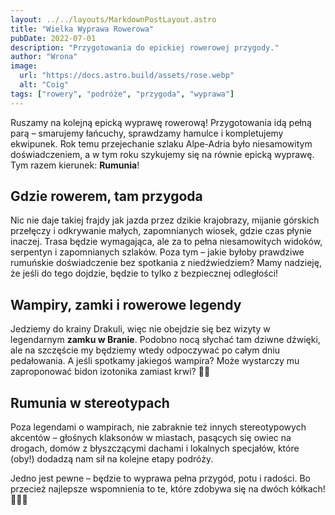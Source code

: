 ```yaml
---
layout: ../../layouts/MarkdownPostLayout.astro
title: "Wielka Wyprawa Rowerowa"
pubDate: 2022-07-01
description: "Przygotowania do epickiej rowerowej przygody."
author: "Wrona"
image:
  url: "https://docs.astro.build/assets/rose.webp"
  alt: "Coig"
tags: ["rowery", "podróże", "przygoda", "wyprawa"]
---
```




Ruszamy na kolejną epicką wyprawę rowerową! Przygotowania idą pełną parą – smarujemy łańcuchy, sprawdzamy hamulce i kompletujemy ekwipunek. Rok temu przejechanie szlaku Alpe-Adria było niesamowitym doświadczeniem, a w tym roku szykujemy się na równie epicką wyprawę. Tym razem kierunek: **Rumunia**!

## Gdzie rowerem, tam przygoda

Nic nie daje takiej frajdy jak jazda przez dzikie krajobrazy, mijanie górskich przełęczy i odkrywanie małych, zapomnianych wiosek, gdzie czas płynie inaczej. Trasa będzie wymagająca, ale za to pełna niesamowitych widoków, serpentyn i zapomnianych szlaków. Poza tym – jakie byłoby prawdziwe rumuńskie doświadczenie bez spotkania z niedźwiedziem? Mamy nadzieję, że jeśli do tego dojdzie, będzie to tylko z bezpiecznej odległości!

## Wampiry, zamki i rowerowe legendy

Jedziemy do krainy Drakuli, więc nie obejdzie się bez wizyty w legendarnym **zamku w Branie**. Podobno nocą słychać tam dziwne dźwięki, ale na szczęście my będziemy wtedy odpoczywać po całym dniu pedałowania. A jeśli spotkamy jakiegoś wampira? Może wystarczy mu zaproponować bidon izotonika zamiast krwi? 🤷‍♂️

## Rumunia w stereotypach

Poza legendami o wampirach, nie zabraknie też innych stereotypowych akcentów – głośnych klaksonów w miastach, pasących się owiec na drogach, domów z błyszczącymi dachami i lokalnych specjałów, które (oby!) dodadzą nam sił na kolejne etapy podróży.

Jedno jest pewne – będzie to wyprawa pełna przygód, potu i radości. Bo przecież najlepsze wspomnienia to te, które zdobywa się na dwóch kółkach! 🚴‍♂️🔥
